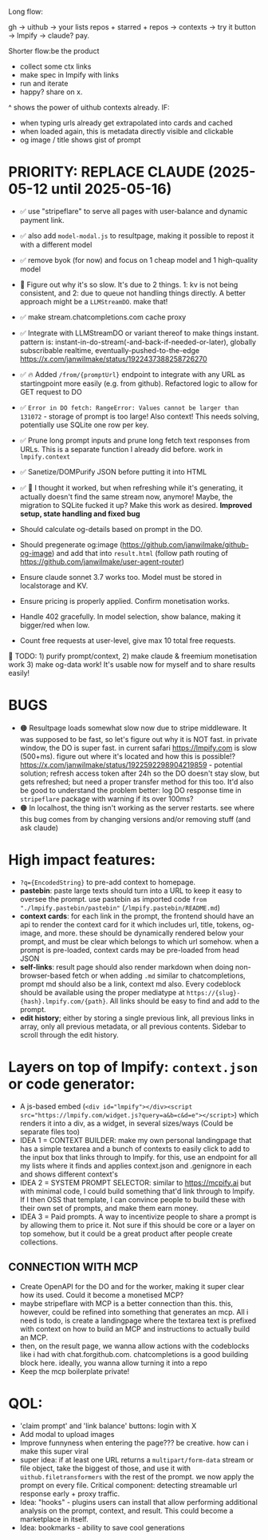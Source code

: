 Long flow:

gh -> uithub -> your lists repos + starred + repos -> contexts -> try it button -> lmpify -> claude? pay.

Shorter flow:be the product

- collect some ctx links
- make spec in lmpify with links
- run and iterate
- happy? share on x.

^ shows the power of uithub contexts already. IF:

- when typing urls already get extrapolated into cards and cached
- when loaded again, this is metadata directly visible and clickable
- og image / title shows gist of prompt

# PRIORITY: REPLACE CLAUDE (2025-05-12 until 2025-05-16)

- ✅ use "stripeflare" to serve all pages with user-balance and dynamic payment link.
- ✅ also add `model-modal.js` to resultpage, making it possible to repost it with a different model
- ✅ remove byok (for now) and focus on 1 cheap model and 1 high-quality model
- 🤔 Figure out why it's so slow. It's due to 2 things. 1: kv is not being consistent, and 2: due to queue not handling things directly. A better approach might be a `LLMStreamDO`. make that!
- ✅ make stream.chatcompletions.com cache proxy
- ✅ Integrate with LLMStreamDO or variant thereof to make things instant. pattern is: instant-in-do-stream(-and-back-if-needed-or-later), globally subscribable realtime, eventually-pushed-to-the-edge https://x.com/janwilmake/status/1922437388258726270
- ✅ 🔥 Added `/from/{promptUrl}` endpoint to integrate with any URL as startingpoint more easily (e.g. from github). Refactored logic to allow for GET request to DO
- ✅ `Error in DO fetch: RangeError: Values cannot be larger than 131072` - storage of prompt is too large! Also context! This needs solving, potentially use SQLite one row per key.
- ✅ Prune long prompt inputs and prune long fetch text responses from URLs. This is a separate function I already did before. work in `lmpify.context`
- ✅ Sanetize/DOMPurify JSON before putting it into HTML
- ✅ 🤔 I thought it worked, but when refreshing while it's generating, it actually doesn't find the same stream now, anymore! Maybe, the migration to SQLite fucked it up? Make this work as desired. **Improved setup, state handling and fixed bug**
- Should calculate og-details based on prompt in the DO.
- Should pregenerate og:image (https://github.com/janwilmake/github-og-image) and add that into `result.html` (follow path routing of https://github.com/janwilmake/user-agent-router)

- Ensure claude sonnet 3.7 works too. Model must be stored in localstorage and KV.
- Ensure pricing is properly applied. Confirm monetisation works.
- Handle 402 gracefully. In model selection, show balance, making it bigger/red when low.
- Count free requests at user-level, give max 10 total free requests.

💪 TODO: 1) purify prompt/context, 2) make claude & freemium monetisation work 3) make og-data work! It's usable now for myself and to share results easily!

# BUGS

- 🟠 Resultpage loads somewhat slow now due to stripe middleware. It was supposed to be fast, so let's figure out why it is NOT fast. in private window, the DO is super fast. in current safari https://lmpify.com is slow (500+ms). figure out where it's located and how this is possible!? https://x.com/janwilmake/status/1922592298904219859 - potential solution; refresh access token after 24h so the DO doesn't stay slow, but gets refreshed; but need a proper transfer method for this too. It'd also be good to understand the problem better: log DO response time in `stripeflare` package with warning if its over 100ms?
- 🟠 In localhost, the thing isn't working as the server restarts. see where this bug comes from by changing versions and/or removing stuff (and ask claude)

# High impact features:

- `?q={EncodedString}` to pre-add context to homepage.
- **pastebin**: paste large texts should turn into a URL to keep it easy to oversee the prompt. use pastebin as imported code `from "./lmpify.pastebin/pastebin"` (`/lmpify.pastebin/README.md`)
- **context cards**: for each link in the prompt, the frontend should have an api to render the context card for it which includes url, title, tokens, og-image, and more. these should be dynamically rendered below your prompt, and must be clear which belongs to which url somehow. when a prompt is pre-loaded, context cards may be pre-loaded from head JSON
- **self-links**: result page should also render markdown when doing non-browser-based fetch or when adding `.md` similar to chatcompletions, prompt md should also be a link, context md also. Every codeblock should be available using the proper mediatype at `https://{slug}-{hash}.lmpify.com/{path}`. All links should be easy to find and add to the prompt.
- **edit history**; either by storing a single previous link, all previous links in array, only all previous metadata, or all previous contents. Sidebar to scroll through the edit history.

# Layers on top of lmpify: `context.json` or code generator:

- A js-based embed (`<div id="lmpify"></div><script src="https://lmpify.com/widget.js?query=a&b=c&d=e"></script>`) which renders it into a div, as a widget, in several sizes/ways (Could be separate files too)
- IDEA 1 = CONTEXT BUILDER: make my own personal landingpage that has a simple textarea and a bunch of contexts to easily click to add to the input box that links through to lmpify. for this, use an endpoint for all my lists where it finds and applies context.json and .genignore in each and shows different context's
- IDEA 2 = SYSTEM PROMPT SELECTOR: similar to https://mcpify.ai but with minimal code, I could build something that'd link through to lmpify. If I then OSS that template, I can convince people to build these with their own set of prompts, and make them earn money.
- IDEA 3 = Paid prompts. A way to incentivize people to share a prompt is by allowing them to price it. Not sure if this should be core or a layer on top somehow, but it could be a great product after people create collections.

## CONNECTION WITH MCP

- Create OpenAPI for the DO and for the worker, making it super clear how its used. Could it become a monetised MCP?
- maybe stripeflare with MCP is a better connection than this. this, however, could be refined into something that generates an mcp. All i need is todo, is create a landingpage where the textarea text is prefixed with context on how to build an MCP and instructions to actually build an MCP.
- then, on the result page, we wanna allow actions with the codeblocks like i had with chat.forgithub.com. chatcompletions is a good building block here. ideally, you wanna allow turning it into a repo
- Keep the mcp boilerplate private!

# QOL:

- 'claim prompt' and 'link balance' buttons: login with X
- Add modal to upload images
- Improve funnyness when entering the page??? be creative. how can i make this super viral
- super idea: if at least one URL returns a `multipart/form-data` stream or file object, take the biggest of those, and use it with `uithub.filetransformers` with the rest of the prompt. we now apply the prompt on every file. Critical component: detecting streamable url response early + proxy traffic.
- Idea: "hooks" - plugins users can install that allow performing additional analysis on the prompt, context, and result. This could become a marketplace in itself.
- Idea: bookmarks - ability to save cool generations
